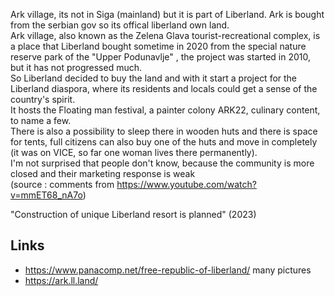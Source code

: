 
Ark village, its not in Siga (mainland) but it is part of Liberland. Ark is bought from the serbian gov so its offical liberland own land.  
Ark village, also known as the Zelena Glava tourist-recreational complex, is a place that Liberland bought sometime in 2020 from 
the special nature reserve park of the "Upper Podunavlje" , the project was started in 2010, but it has not progressed much.  
So Liberland decided to buy the land and with it start a project for the Liberland diaspora, where its residents and locals could get a sense of the country's spirit.  
It hosts the Floating man festival, a painter colony ARK22, culinary content, to name a few.  
There is also a possibility to sleep there in wooden huts and there is space for tents, 
full citizens can also buy one of the huts and move in completely (it was on VICE, so far one woman lives there permanently).  
I'm not surprised that people don't know, because the community is more closed and their marketing response is weak  
(source : comments from https://www.youtube.com/watch?v=mmET68_nA7o)

"Construction of unique Liberland resort is planned" (2023)

Links
-----
* https://www.panacomp.net/free-republic-of-liberland/ many pictures
* https://ark.ll.land/


